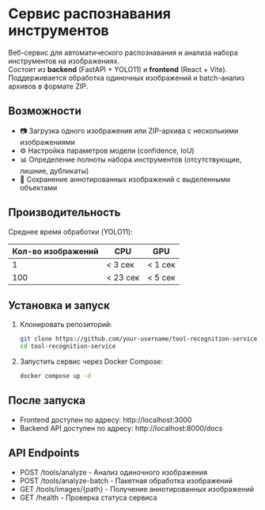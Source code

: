# Сервис распознавания инструментов

Веб-сервис для автоматического распознавания и анализа набора инструментов на изображениях.  
Состоит из **backend** (FastAPI + YOLO11) и **frontend** (React + Vite).  
Поддерживается обработка одиночных изображений и batch-анализ архивов в формате ZIP.

## Возможности

- 📷 Загрузка одного изображения или ZIP-архива с несколькими изображениями  
- ⚙️ Настройка параметров модели (confidence, IoU)  
- 📊 Определение полноты набора инструментов (отсутствующие, лишние, дубликаты)  
- 💾 Сохранение аннотированных изображений с выделенными объектами  

## Производительность

Среднее время обработки (YOLO11):

| Кол-во изображений | CPU          | GPU          |
|--------------------|-------------|--------------|
| 1                  | < 3 сек     | < 1 сек      |
| 100                | < 23 сек    | < 5 сек      |

## Установка и запуск

1. Клонировать репозиторий:
   ```bash
   git clone https://github.com/your-username/tool-recognition-service.git
   cd tool-recognition-service

2. Запустить сервис через Docker Compose:
    ```bash
    docker compose up -d

## После запуска
- Frontend доступен по адресу: http://localhost:3000
- Backend API доступен по адресу: http://localhost:8000/docs

## API Endpoints
- POST /tools/analyze - Анализ одиночного изображения
- POST /tools/analyze-batch - Пакетная обработка изображений
- GET /tools/images/{path} - Получение аннотированных изображений
- GET /health - Проверка статуса сервиса